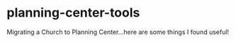 # planning-center-tools
Migrating a Church to Planning Center...here are some things I found useful!

